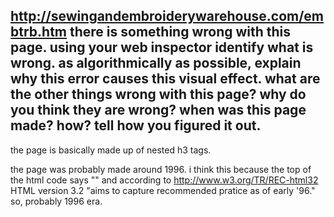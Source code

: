 http://sewingandembroiderywarehouse.com/embtrb.htm
there is something wrong with this page.
using your web inspector identify what is wrong.
as algorithmically as possible, explain why this error causes this visual effect.
what are the other things wrong with this page? why do you think they are wrong?
when was this page made? how? tell how you figured it out.
----
the page is basically made up of nested h3 tags.

the page was probably made around 1996. i think this because the top of the html code says "<!DOCTYPE html PUBLIC... HTML 3.2...>" and according to http://www.w3.org/TR/REC-html32 HTML version 3.2 "aims to capture recommended pratice as of early '96." so, probably 1996 era.
